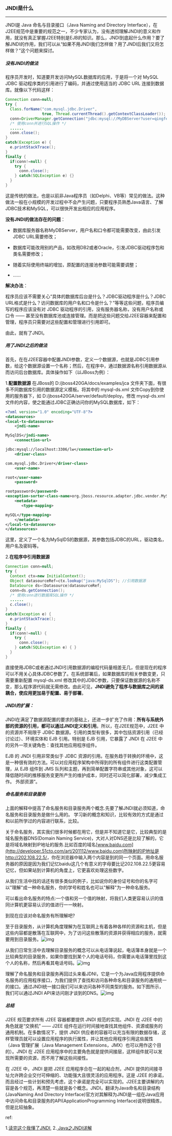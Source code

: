 ### JNDI是什么

***
JNDI是 Java 命名与目录接口（Java Naming and Directory Interface），在J2EE规范中是重要的规范之一，不少专家认为，没有透彻理解JNDI的意义和作用，就没有真正掌握J2EE特别是EJB的知识。那么，JNDI到底起什么作用？要了解JNDI的作用，我们可以从“如果不用JNDI我们怎样做？用了JNDI后我们又将怎样做？”这个问题来探讨。



##### 没有JNDI的做法 

程序员开发时，知道要开发访问MySQL数据库的应用，于是将一个对 MySQL JDBC 驱动程序类的引用进行了编码，并通过使用适当的 JDBC URL 连接到数据库。就像以下代码这样：

```java
Connection conn=null;
try {
  Class.forName("com.mysql.jdbc.Driver",
                true, Thread.currentThread().getContextClassLoader());
  conn=DriverManager.getConnection("jdbc:mysql://MyDBServer?user=qingfeng&password=mingyue");
  /* 使用conn并进行SQL操作 */
  ......
  conn.close();
} 
catch(Exception e) {
  e.printStackTrace();
} 
finally {
  if(conn!=null) {
    try {
      conn.close();
    } catch(SQLException e) {}
  }
}
```

这是传统的做法，也是以前非Java程序员（如Delphi、VB等）常见的做法。这种做法一般在小规模的开发过程中不会产生问题，只要程序员熟悉Java语言、了解JDBC技术和MySQL，可以很快开发出相应的应用程序。

**没有JNDI的做法存在的问题**：

- 数据库服务器名称MyDBServer，用户名和口令都可能需要改变，由此引发JDBC URL需要修改；
- 数据库可能改用别的产品，如改用DB2或者Oracle，引发JDBC驱动程序包和类名需要修改；
- 随着实际使用终端的增加，原配置的连接池参数可能需要调整；

- ......

**解决办法**：

程序员应该不需要关心“具体的数据库后台是什么？JDBC驱动程序是什么？JDBC URL格式是什么？访问数据库的用户名和口令是什么？”等等这些问题，程序员编写的程序应该没有对 JDBC 驱动程序的引用，没有服务器名称，没有用户名称或口令 —— 甚至没有数据库池或连接管理。而是把这些问题交给J2EE容器来配置和管理，程序员只需要对这些配置和管理进行引用即可。

由此，就有了JNDI。



##### 用了JNDI之后的做法

首先，在在J2EE容器中配置JNDI参数，定义一个数据源，也就是JDBC引用参数，给这个数据源设置一个名称；然后，在程序中，通过数据源名称引用数据源从而访问后台数据库。具体操作如下（以JBoss为例）：

1.**配置数据源**
在JBoss的 D:/jboss420GA/docs/examples/jca 文件夹下面，有很多不同数据库引用的数据源定义模板。将其中的 mysql-ds.xml 文件Copy到你使用的服务器下，如 D:/jboss420GA/server/default/deploy。修改 mysql-ds.xml 文件的内容，使之能通过JDBC正确访问你的MySQL数据库，如下：

```xml
<?xml version="1.0" encoding="UTF-8"?>
<datasources>
<local-tx-datasource>
    <jndi-name>

MySqlDS</jndi-name>
    <connection-url>

jdbc:mysql://localhost:3306/lw</connection-url>
    <driver-class>

com.mysql.jdbc.Driver</driver-class>
    <user-name>

root</user-name>
    <password>

rootpassword</password>
<exception-sorter-class-name>org.jboss.resource.adapter.jdbc.vendor.MySQLExceptionSorter</exception-sorter-class-name>
    <metadata>
       <type-mapping>

mySQL</type-mapping>
    </metadata>
</local-tx-datasource>
</datasources>
```

这里，定义了一个名为MySqlDS的数据源，其参数包括JDBC的URL，驱动类名，用户名及密码等。


2.**在程序中引用数据源**

```java
Connection conn=null;
try {
  Context ctx=new InitialContext();
  Object datasourceRef=ctx.lookup("java:MySqlDS"); //引用数据源
  DataSource ds=(Datasource)datasourceRef;
  conn=ds.getConnection();
  /* 使用conn进行数据库SQL操作 */
  ......
  c.close();
} 
catch(Exception e) {
  e.printStackTrace();
} 
finally {
  if(conn!=null) {
    try {
      conn.close();
    } catch(SQLException e) { }
  }
}
```

直接使用JDBC或者通过JNDI引用数据源的编程代码量相差无几，但是现在的程序可以不用关心具体JDBC参数了。在系统部署后，如果数据库的相关参数变更，只需要重新配置 mysql-ds.xml 修改其中的JDBC参数，只要保证数据源的名称不变，那么程序源代码就无需修改。由此可见，**JNDI避免了程序与数据库之间的紧耦合，使应用更加易于配置、易于部署**。



##### JNDI的扩展：

JNDI在满足了数据源配置的要求的基础上，还进一步扩充了作用：**所有与系统外部的资源的引用，都可以通过JNDI定义和引用**。所以，在J2EE规范中，J2EE 中的资源并不局限于 JDBC 数据源。引用的类型有很多，其中包括资源引用（已经讨论过）、环境实体和 EJB 引用。特别是 EJB 引用，它暴露了 JNDI 在 J2EE 中的另外一项关键角色：查找其他应用程序组件。

EJB 的 JNDI 引用非常类似于 JDBC 资源的引用。在服务趋于转换的环境中，这是一种很有效的方法。可以对应用程序架构中所得到的所有组件进行这类配置管理，从 EJB 组件到 JMS 队列和主题，再到简单配置字符串或其他对象，这可以降低随时间的推移服务变更所产生的维护成本，同时还可以简化部署，减少集成工作。 外部资源”。 



##### 命名服务和目录服务

上面的解释中提高了命名服务和目录服务两个概念.先要了解JNDI就必须知道，命名服务和目录服务是做什么用的。
学习新的概念和知识，比较有效的方式是通过和以前所学过的内容进行联系，比较。

关于命名服务，其实我们很多时候都在用它，但是并不知道它是它，比较典型的是域名服务器DNS(Domain Naming Service)，大对人对DNS还是比较了解的，它是将域名映射到IP地址的服务.比如百度的域名[www.baidu.com](http://developer.51cto.com/art/201112/www.baidu.com)所映射的IP地址是<http://202.108.22.5/>，你在浏览器中输入两个内容是到的同一个页面。用命名服务器的原因是因为我们记忆baidu这几个有意义的字母要比记202.108.22.5更容易记忆，但如果站到计算机的角度上，它更喜欢处理这些数字。

从我们生活中找的话还有很多类似的例子，比如说你的身份证号和你的名字可以"理解"成一种命名服务，你的学号和姓名也可以"解释"为一种命名服务。

可以看出命名服务的特点:一个值和另一个值的映射，将我们人类更容易认识的值同计算机更容易认识的值进行一一映射。

到现在应该对命名服务有所理解吧?

至于目录服务，从计算机角度理解为在互联网上有着各种各样的资源和主机，但是这些内容都是散落在互联网中，为了访问这些散落的资源并获得相应的服务，就需要用到目录服务。![img](https://raw.githubusercontent.com/prayjourney/_mypictures/master/blog/jndi1.png)

从我们日常生活中去理解目录服务的概念可以从电话簿说起，电话簿本身就是一个比较典型的目录服务，如果你要找到某个人的电话号码，你需要从电话簿里找到这个人的名称，然后再看其电话号码。![img](https://raw.githubusercontent.com/prayjourney/_mypictures/master/blog/jndi2.png)

理解了命名服务和目录服务再回过头来看JDNI，它是一个为Java应用程序提供命名服务的应用程序接口，为我们提供了查找和访问各种命名和目录服务的通用统一的接口。通过JNDI统一接口我们可以来访问各种不同类型的服务。如下图所示，我们可以通过JNDI API来访问刚才谈到的DNS。![img](https://raw.githubusercontent.com/prayjourney/_mypictures/master/blog/jndi3.png)



##### 总结

J2EE 规范要求所有 J2EE 容器都要提供 JNDI 规范的实现。JNDI 在 J2EE 中的角色就是“交换机” —— J2EE 组件在运行时间接地查找其他组件、资源或服务的通用机制。在多数情况下，提供 JNDI 供应者的容器可以充当有限的数据存储，这样管理员就可以设置应用程序的执行属性，并让其他应用程序引用这些属性（Java 管理扩展（Java Management Extensions，JMX）也可以用作这个目的）。JNDI 在 J2EE 应用程序中的主要角色就是提供间接层，这样组件就可以发现所需要的资源，而不用了解这些间接性。

在 J2EE 中，JNDI 是把 J2EE 应用程序合在一起的粘合剂，JNDI 提供的间接寻址允许跨企业交付可伸缩的、功能强大且很灵活的应用程序。这是 J2EE 的承诺，而且经过一些计划和预先考虑，这个承诺是完全可以实现的。J2EE主要讲解的内容是各个规范，再清楚一些就是各个概念。JNDI，翻译为Java命名和目录结构(JavaNaming And Directory Interface)官方对其解释为JNDI是一组在Java应用中访问命名和目录服务的API(ApplicationProgramming Interface)说明很精炼，但是比较抽象。 




ref:

1.[读完这个我懂了JNDI](https://blog.csdn.net/sunkobe2494/article/details/50824359),   2.[ Java之JNDI详解 ](https://blog.csdn.net/u010430304/article/details/54601302)

 